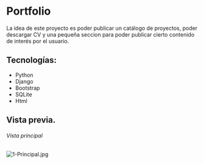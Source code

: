 # Portfolio
La idea de este proyecto es poder publicar un catálogo de proyectos, poder descargar CV y una pequeña seccion para poder publicar cierto contenido de interés por el usuario.


## Tecnologías:
- Python
- Django
- Bootstrap
- SQLite
- Html


## Vista previa.

###### Vista principal
![1-Principal.jpg](https://i.postimg.cc/4NcqPhrQ/1-Principal.jpg)



